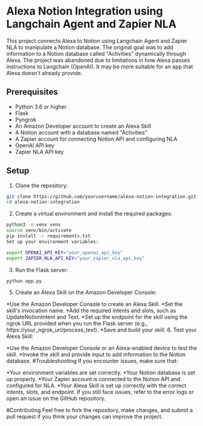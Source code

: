 # Alexa Notion Integration using Langchain Agent and Zapier NLA

This project connects Alexa to Notion using Langchain Agent and Zapier NLA to manipulate a Notion database. The original goal was to add information to a Notion database called "Activities" dynamically through Alexa. The project was abandoned due to limitations in how Alexa passes instructions to Langchain (OpenAI). It may be more suitable for an app that Alexa doesn't already provide.

## Prerequisites

- Python 3.6 or higher
- Flask
- Pyngrok
- An Amazon Developer account to create an Alexa Skill
- A Notion account with a database named "Activities"
- A Zapier account for connecting Notion API and configuring NLA
- OpenAI API key
- Zapier NLA API key

## Setup

1. Clone the repository:

```bash
git clone https://github.com/yourusername/alexa-notion-integration.git
cd alexa-notion-integration
```

2. Create a virtual environment and install the required packages:

```bash
python3 -m venv venv
source venv/bin/activate
pip install -r requirements.txt
Set up your environment variables:
```

```bash
export OPENAI_API_KEY="your_openai_api_key"
export ZAPIER_NLA_API_KEY="your_zapier_nla_api_key"
```

3. Run the Flask server:

```bash
python app.py
```

5. Create an Alexa Skill on the Amazon Developer Console:

*Use the Amazon Developer Console to create an Alexa Skill.
*Set the skill's invocation name.
*Add the required intents and slots, such as UpdateNotionIntent and Text.
*Set up the endpoint for the skill using the ngrok URL provided when you run the Flask server (e.g., https://your_ngrok_url/process_text).
\*Save and build your skill. 6. Test your Alexa Skill:

*Use the Amazon Developer Console or an Alexa-enabled device to test the skill.
*Invoke the skill and provide input to add information to the Notion database.
#Troubleshooting
If you encounter issues, make sure that:

*Your environment variables are set correctly.
*Your Notion database is set up properly.
*Your Zapier account is connected to the Notion API and configured for NLA.
*Your Alexa Skill is set up correctly with the correct intents, slots, and endpoint.
If you still face issues, refer to the error logs or open an issue on the GitHub repository.

#Contributing
Feel free to fork the repository, make changes, and submit a pull request if you think your changes can improve the project.
